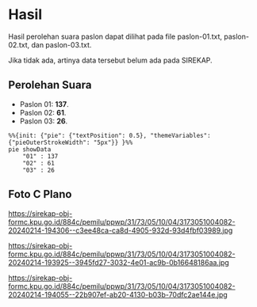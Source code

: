 # Hasil

Hasil perolehan suara paslon dapat dilihat pada file paslon-01.txt, paslon-02.txt, dan paslon-03.txt.

Jika tidak ada, artinya data tersebut belum ada pada SIREKAP.

## Perolehan Suara

 * Paslon 01: **137**.
 * Paslon 02: **61**.
 * Paslon 03: **26**.

```mermaid
%%{init: {"pie": {"textPosition": 0.5}, "themeVariables": {"pieOuterStrokeWidth": "5px"}} }%%
pie showData
    "01" : 137
    "02" : 61
    "03" : 26
```
## Foto C Plano

https://sirekap-obj-formc.kpu.go.id/884c/pemilu/ppwp/31/73/05/10/04/3173051004082-20240214-194306--c3ee48ca-ca8d-4905-932d-93d4fbf03989.jpg

https://sirekap-obj-formc.kpu.go.id/884c/pemilu/ppwp/31/73/05/10/04/3173051004082-20240214-193925--3945fd27-3032-4e01-ac9b-0b16648186aa.jpg

https://sirekap-obj-formc.kpu.go.id/884c/pemilu/ppwp/31/73/05/10/04/3173051004082-20240214-194055--22b907ef-ab20-4130-b03b-70dfc2ae144e.jpg
